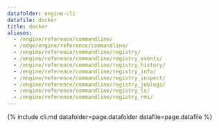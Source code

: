 ```yaml
---
datafolder: engine-cli
datafile: docker
title: docker
aliases:
  - /engine/reference/commandline/
  - /edge/engine/reference/commandline/
  - /engine/reference/commandline/registry/
  - /engine/reference/commandline/registry_events/
  - /engine/reference/commandline/registry_history/
  - /engine/reference/commandline/registry_info/
  - /engine/reference/commandline/registry_inspect/
  - /engine/reference/commandline/registry_joblogs/
  - /engine/reference/commandline/registry_ls/
  - /engine/reference/commandline/registry_rmi/
---
```

<!--
This page is automatically generated from Docker's source code. If you want to
suggest a change to the text that appears here, open a ticket or pull request
in the source repository on GitHub:

https://github.com/docker/cli
-->

{% include cli.md datafolder=page.datafolder datafile=page.datafile %}
